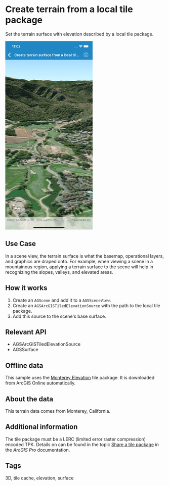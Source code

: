 # Create terrain from a local tile package

Set the terrain surface with elevation described by a local tile package.

![Create terrain from a local tile package](create-terrain-from-a-local-tile-package.png)

## Use Case

In a scene view, the terrain surface is what the basemap, operational layers, and graphics are draped onto. For example, when viewing a scene in a mountainous region, applying a terrain surface to the scene will help in recognizing the slopes, valleys, and elevated areas.

## How it works

1. Create an `AGScene` and add it to a `AGSSceneView`.
2. Create an `AGSArcGISTiledElevationSource` with the path to the local tile package.
3. Add this source to the scene's base surface.

## Relevant API

* AGSArcGISTiledElevationSource
* AGSSurface

## Offline data

This sample uses the [Monterey Elevation](https://arcgisruntime.maps.arcgis.com/home/item.html?id=cce37043eb0440c7a5c109cf8aad5500) tile package. It is downloaded from ArcGIS Online automatically.

## About the data

This terrain data comes from Monterey, California.

## Additional information

The tile package must be a LERC (limited error raster compression) encoded TPK. Details on can be found in the topic [Share a tile package](https://pro.arcgis.com/en/pro-app/help/sharing/overview/tile-package.htm) in the *ArcGIS Pro* documentation.

## Tags

3D, tile cache, elevation, surface

